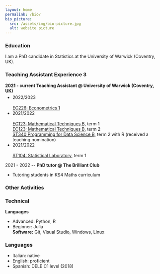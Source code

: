 ```yaml
---
layout: home
permalink: /bio/
bio_picture:
  src: /assets/img/bio-picture.jpg
  alt: website picture
---
```

<h3>Education </h3>
<p>
  I am a PhD candidate in Statistics at the University of Warwick (Coventry, UK).
</p>

<h3>Teaching Assistant Experience 3</h3>
<p>
  <b> 2021 - current Teaching Assistant @ University of Warwick (Coventry, UK)</b>
  <ul style="margin-top:-10px;">
    <li> 2022/2023 </li> <br />
         <a href="https://warwick.ac.uk/fac/soc/economics/current/modules/ec226/">EC226: Econometrics 1</a> <br /> 
    <li> 2021/2022 </li> <br />
         <a href="https://warwick.ac.uk/fac/soc/economics/current/modules/ec123/">EC123: Mathematical Techniques B</a>, term 1 <br />
         <a href="https://warwick.ac.uk/fac/soc/economics/current/modules/ec124">EC123: Mathematical Techniques B</a>, term 2 <br />
         <a href="https://warwick.ac.uk/fac/sci/statistics/currentstudents/modules/st3/st340/">ST340 Programming for Data Science B</a>, term 2 with R (received a teaching nomination) <br />
    <li> 2021/2022 </li> <br />
         <a href="https://warwick.ac.uk/fac/sci/statistics/currentstudents/modules/st1/st104/">ST104: Statistical Laboratory</a>, term 1 <br />
  </ul>
</p>


2021 - 2022 -- **PhD tutor @ The Brilliant Club** <br>
* Tutoring students in KS4 Maths curriculum <br>

<h3>Other Activities </h3>

<h3>Technical </h3>

**Languages**
* Advanced: Python, R
* Beginner: Julia <br>
**Software:** Git, Visual Studio, Windows, Linux

<h3>Languages </h3>

* Italian: native 
* English: proficient
* Spanish: DELE C1 level (2018)


